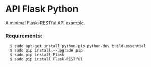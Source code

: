 API Flask Python
================

A minimal Flask-RESTful API example.

### Requirements:

```
  $ sudo apt-get install python-pip python-dev build-essential 
  $ sudo pip install --upgrade pip 
  $ sudo pip install Flask
  $ sudo pip install Flask-RESTful
```

